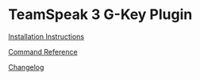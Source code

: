 # TeamSpeak 3 G-Key Plugin

[Installation Instructions](INSTALL.md)

[Command Reference](COMMANDS.md)

[Changelog](CHANGELOG.md)
